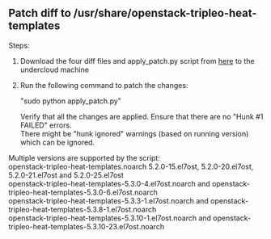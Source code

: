 Patch diff to /usr/share/openstack-tripleo-heat-templates
----------------------------------------------------------

Steps:   

1. Download the four diff files and apply_patch.py script from [here](https://github.com/nuagenetworks/nuage-ospdirector/blob/OSPD10/tripleo-heat-templates-diff/) to the undercloud machine   

2. Run the following command to patch the changes:   

   "sudo python apply_patch.py"   

   Verify that all the changes are applied. Ensure that there are no "Hunk #1 FAILED" errors.   
   There might be "hunk ignored" warnings (based on running version) which can be ignored.   

Multiple versions are supported by the script:   
openstack-tripleo-heat-templates.noarch 5.2.0-15.el7ost, 5.2.0-20.el7ost, 5.2.0-21.el7ost and 5.2.0-25.el7ost   
openstack-tripleo-heat-templates-5.3.0-4.el7ost.noarch and openstack-tripleo-heat-templates-5.3.0-6.el7ost.noarch   
openstack-tripleo-heat-templates-5.3.3-1.el7ost.noarch and openstack-tripleo-heat-templates-5.3.8-1.el7ost.noarch   
openstack-tripleo-heat-templates-5.3.10-1.el7ost.noarch and openstack-tripleo-heat-templates-5.3.10-23.el7ost.noarch
